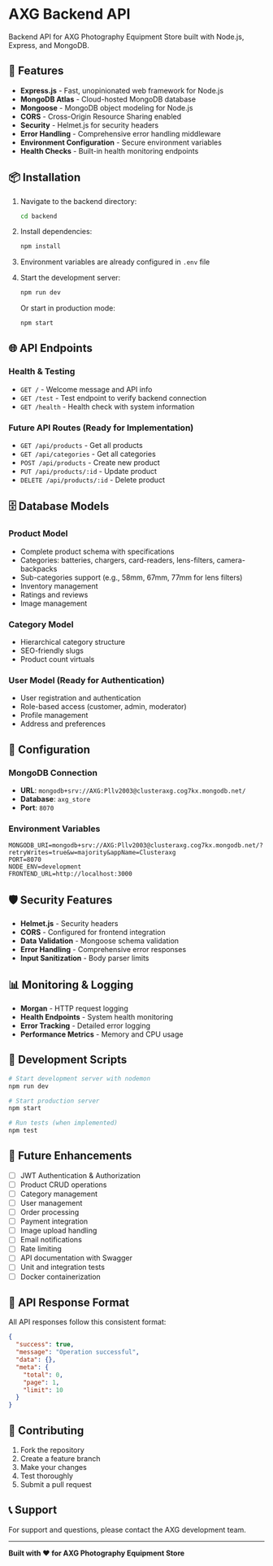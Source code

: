 # AXG Backend API

Backend API for AXG Photography Equipment Store built with Node.js, Express, and MongoDB.

## 🚀 Features

- **Express.js** - Fast, unopinionated web framework for Node.js
- **MongoDB Atlas** - Cloud-hosted MongoDB database
- **Mongoose** - MongoDB object modeling for Node.js
- **CORS** - Cross-Origin Resource Sharing enabled
- **Security** - Helmet.js for security headers
- **Error Handling** - Comprehensive error handling middleware
- **Environment Configuration** - Secure environment variables
- **Health Checks** - Built-in health monitoring endpoints

## 📦 Installation

1. Navigate to the backend directory:

   ```bash
   cd backend
   ```

2. Install dependencies:

   ```bash
   npm install
   ```

3. Environment variables are already configured in `.env` file

4. Start the development server:

   ```bash
   npm run dev
   ```

   Or start in production mode:

   ```bash
   npm start
   ```

## 🌐 API Endpoints

### Health & Testing

- `GET /` - Welcome message and API info
- `GET /test` - Test endpoint to verify backend connection
- `GET /health` - Health check with system information

### Future API Routes (Ready for Implementation)

- `GET /api/products` - Get all products
- `GET /api/categories` - Get all categories
- `POST /api/products` - Create new product
- `PUT /api/products/:id` - Update product
- `DELETE /api/products/:id` - Delete product

## 🗄️ Database Models

### Product Model

- Complete product schema with specifications
- Categories: batteries, chargers, card-readers, lens-filters, camera-backpacks
- Sub-categories support (e.g., 58mm, 67mm, 77mm for lens filters)
- Inventory management
- Ratings and reviews
- Image management

### Category Model

- Hierarchical category structure
- SEO-friendly slugs
- Product count virtuals

### User Model (Ready for Authentication)

- User registration and authentication
- Role-based access (customer, admin, moderator)
- Profile management
- Address and preferences

## 🔧 Configuration

### MongoDB Connection

- **URL**: `mongodb+srv://AXG:Pllv2003@clusteraxg.cog7kx.mongodb.net/`
- **Database**: `axg_store`
- **Port**: `8070`

### Environment Variables

```env
MONGODB_URI=mongodb+srv://AXG:Pllv2003@clusteraxg.cog7kx.mongodb.net/?retryWrites=true&w=majority&appName=Clusteraxg
PORT=8070
NODE_ENV=development
FRONTEND_URL=http://localhost:3000
```

## 🛡️ Security Features

- **Helmet.js** - Security headers
- **CORS** - Configured for frontend integration
- **Data Validation** - Mongoose schema validation
- **Error Handling** - Comprehensive error responses
- **Input Sanitization** - Body parser limits

## 📊 Monitoring & Logging

- **Morgan** - HTTP request logging
- **Health Endpoints** - System health monitoring
- **Error Tracking** - Detailed error logging
- **Performance Metrics** - Memory and CPU usage

## 🚀 Development Scripts

```bash
# Start development server with nodemon
npm run dev

# Start production server
npm start

# Run tests (when implemented)
npm test
```

## 🔮 Future Enhancements

- [ ] JWT Authentication & Authorization
- [ ] Product CRUD operations
- [ ] Category management
- [ ] User management
- [ ] Order processing
- [ ] Payment integration
- [ ] Image upload handling
- [ ] Email notifications
- [ ] Rate limiting
- [ ] API documentation with Swagger
- [ ] Unit and integration tests
- [ ] Docker containerization

## 📝 API Response Format

All API responses follow this consistent format:

```json
{
  "success": true,
  "message": "Operation successful",
  "data": {},
  "meta": {
    "total": 0,
    "page": 1,
    "limit": 10
  }
}
```

## 🤝 Contributing

1. Fork the repository
2. Create a feature branch
3. Make your changes
4. Test thoroughly
5. Submit a pull request

## 📞 Support

For support and questions, please contact the AXG development team.

---

**Built with ❤️ for AXG Photography Equipment Store**
